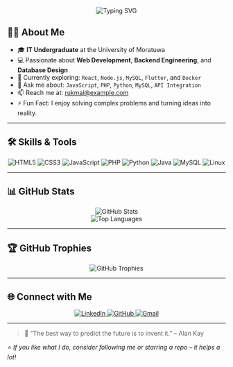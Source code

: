 <!-- Profile Header -->
<p align="center">
  <img src="https://readme-typing-svg.herokuapp.com?font=Fira+Code&size=28&pause=1000&color=F7F7F7&center=true&vCenter=true&width=435&lines=Hi+%F0%9F%91%8B%2C+I'm+Rukmal+Madhuranga;Full+Stack+Web+Developer;Open+Source+Enthusiast;Based+in+Sri+Lanka" alt="Typing SVG" />
</p>

<!-- About Me -->
## 🙋‍♂️ About Me

- 🎓 **IT Undergraduate** at the University of Moratuwa
- 💻 Passionate about **Web Development**, **Backend Engineering**, and **Database Design**
- 🌱 Currently exploring: `React`, `Node.js`, `MySQL`, `Flutter`, and `Docker`
- 💬 Ask me about: `JavaScript`, `PHP`, `Python`, `MySQL`, `API Integration`
- 📫 Reach me at: [rukmal@example.com](mailto:rukmal@example.com)
- ⚡ Fun Fact: I enjoy solving complex problems and turning ideas into reality.

---

<!-- Skills -->
## 🛠️ Skills & Tools

<p align="center">
  <img src="https://img.shields.io/badge/HTML5-E34F26?style=for-the-badge&logo=html5&logoColor=white" alt="HTML5"/>
  <img src="https://img.shields.io/badge/CSS3-1572B6?style=for-the-badge&logo=css3&logoColor=white" alt="CSS3"/>
  <img src="https://img.shields.io/badge/JavaScript-F7DF1E?style=for-the-badge&logo=javascript&logoColor=black" alt="JavaScript"/>
  <img src="https://img.shields.io/badge/PHP-777BB4?style=for-the-badge&logo=php&logoColor=white" alt="PHP"/>
  <img src="https://img.shields.io/badge/Python-3776AB?style=for-the-badge&logo=python&logoColor=white" alt="Python"/>
  <img src="https://img.shields.io/badge/Java-007396?style=for-the-badge&logo=java&logoColor=white" alt="Java"/>
  <img src="https://img.shields.io/badge/MySQL-005C84?style=for-the-badge&logo=mysql&logoColor=white" alt="MySQL"/>
  <img src="https://img.shields.io/badge/Linux-FCC624?style=for-the-badge&logo=linux&logoColor=black" alt="Linux"/>
</p>

---

<!-- GitHub Stats -->
## 📊 GitHub Stats

<p align="center">
  <img src="https://github-readme-stats.vercel.app/api?username=rmaduranga&show_icons=true&theme=tokyonight&count_private=true" alt="GitHub Stats" />
  <br/>
  <img src="https://github-readme-stats.vercel.app/api/top-langs/?username=rmaduranga&layout=compact&theme=tokyonight" alt="Top Languages" />
</p>

---

<!-- GitHub Trophies -->
## 🏆 GitHub Trophies

<p align="center">
  <img src="https://github-profile-trophy.vercel.app/?username=rmaduranga&theme=gruvbox&no-bg=true&margin-w=10&column=6" alt="GitHub Trophies" />
</p>

---

<!-- Connect with Me -->
## 🌐 Connect with Me

<p align="center">
  <a href="https://linkedin.com/in/rukmal-madhuranga" target="_blank">
    <img src="https://img.shields.io/badge/LinkedIn-%230077B5.svg?&style=for-the-badge&logo=linkedin&logoColor=white" alt="LinkedIn"/>
  </a>
  <a href="https://github.com/rmaduranga" target="_blank">
    <img src="https://img.shields.io/badge/GitHub-%2312100E.svg?&style=for-the-badge&logo=github&logoColor=white" alt="GitHub"/>
  </a>
  <a href="mailto:rukmal@example.com" target="_blank">
    <img src="https://img.shields.io/badge/Gmail-D14836?style=for-the-badge&logo=gmail&logoColor=white" alt="Gmail"/>
  </a>
</p>

---

> 🧠 “The best way to predict the future is to invent it.” – Alan Kay

⭐️ _If you like what I do, consider following me or starring a repo – it helps a lot!_
